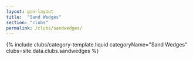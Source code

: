 ```yaml
---
layout: gcn-layout
title:  "Sand Wedges"
section: "clubs"
permalink: /clubs/sandwedges/
---
```


{% include clubs/category-template.liquid categoryName="Sand Wedges" clubs=site.data.clubs.sandwedges %}
